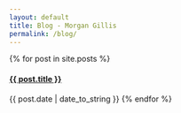 ```yaml
---
layout: default
title: Blog - Morgan Gillis
permalink: /blog/
---
```


{% for post in site.posts %}
<h4><a href="{{ post.url }}" title="{{ post.title }}">{{ post.title }}</a></h4><span style="display:inline">{{ post.date | date_to_string }}</span>
{% endfor %}
